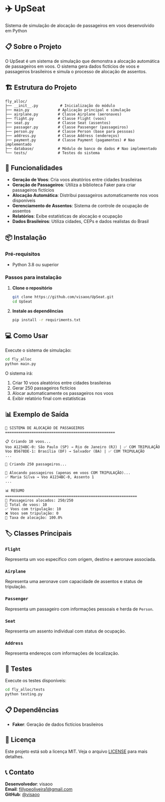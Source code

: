 # ✈️ UpSeat

Sistema de simulação de alocação de passageiros em voos desenvolvido em Python

## 📋 Sobre o Projeto

O UpSeat é um sistema de simulação que demonstra a alocação automática de passageiros em voos. O sistema gera dados fictícios de voos e passageiros brasileiros e simula o processo de alocação de assentos.

## 🏗️ Estrutura do Projeto

```
fly_alloc/
├── __init__.py          # Inicialização do módulo
├── main.py             # Aplicação principal e simulação
├── airplane.py         # Classe Airplane (aeronaves)
├── flight.py           # Classe Flight (voos)
├── seat.py             # Classe Seat (assentos)
├── passager.py         # Classe Passenger (passageiros)
├── person.py           # Classe Person (base para pessoas)
├── address.py          # Classe Address (endereços)
├── payment.py          # Classe Payment (pagamentos) # Nao implementado
├── database/           # Módulo de banco de dados # Nao implementado
└── tests/              # Testes do sistema
```

## 🚀 Funcionalidades

- **Geração de Voos**: Cria voos aleatórios entre cidades brasileiras
- **Geração de Passageiros**: Utiliza a biblioteca Faker para criar passageiros fictícios
- **Alocação Automática**: Distribui passageiros automaticamente nos voos disponíveis
- **Gerenciamento de Assentos**: Sistema de controle de ocupação de assentos
- **Relatórios**: Exibe estatísticas de alocação e ocupação
- **Dados Brasileiros**: Utiliza cidades, CEPs e dados realistas do Brasil

## 📦 Instalação

### Pré-requisitos
- Python 3.8 ou superior

### Passos para instalação

1. **Clone o repositório**
   ```bash
   git clone https://github.com/visaoo/UpSeat.git
   cd UpSeat
   ```

2. **Instale as dependências**
   ```bash
   pip install -r requiriments.txt
   ```

## 💻 Como Usar

Execute o sistema de simulação:

```bash
cd fly_alloc
python main.py
```

O sistema irá:
1. Criar 10 voos aleatórios entre cidades brasileiras
2. Gerar 250 passageiros fictícios
3. Alocar automaticamente os passageiros nos voos
4. Exibir relatório final com estatísticas

## 📊 Exemplo de Saída

```
🚀 SISTEMA DE ALOCAÇÃO DE PASSAGEIROS
==================================================

📋 Criando 10 voos...
Voo A1234BC-0: São Paulo (SP) → Rio de Janeiro (RJ) | ✅ COM TRIPULAÇÃO
Voo B5678DE-1: Brasília (DF) → Salvador (BA) | ✅ COM TRIPULAÇÃO
...

👥 Criando 250 passageiros...

🎯 Alocando passageiros (apenas em voos COM TRIPULAÇÃO)...
✅ Maria Silva → Voo A1234BC-0, Assento 1
...

📊 RESUMO
============================================================
👥 Passageiros alocados: 250/250
🛫 Total de voos: 10
✅ Voos com tripulação: 10
❌ Voos sem tripulação: 0
🎯 Taxa de alocação: 100.0%
```

## 🏷️ Classes Principais

### `Flight`
Representa um voo específico com origem, destino e aeronave associada.

### `Airplane` 
Representa uma aeronave com capacidade de assentos e status de tripulação.

### `Passenger`
Representa um passageiro com informações pessoais e herda de `Person`.

### `Seat`
Representa um assento individual com status de ocupação.

### `Address`
Representa endereços com informações de localização.

## 🧪 Testes

Execute os testes disponíveis:

```bash
cd fly_alloc/tests
python testing.py
```

## 📋 Dependências

- **Faker**: Geração de dados fictícios brasileiros

## 📄 Licença

Este projeto está sob a licença MIT. Veja o arquivo [LICENSE](LICENSE) para mais detalhes.

## 📞 Contato

**Desenvolvedor**: visaoo  
**Email**: fillypeoliveira1@gmail.com  
**GitHub**: [@visaoo](https://github.com/visaoo) 